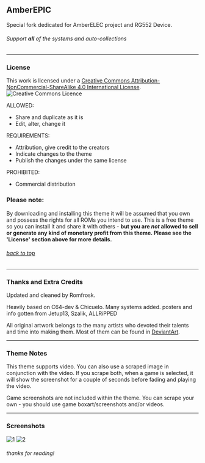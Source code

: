 ## AmberEPIC

Special fork dedicated for AmberELEC project and RG552 Device.

###### Support **all** of the systems and auto-collections

---

### License

This work is licensed under a [Creative Commons Attribution-NonCommercial-ShareAlike 4.0 International License](http://creativecommons.org/licenses/by-nc-sa/4.0/). \
![Creative Commons Licence](https://i.creativecommons.org/l/by-nc-sa/4.0/88x31.png "Creative Commons Licence")

ALLOWED:
- Share and duplicate as it is
- Edit, alter, change it

REQUIREMENTS:
- Attribution, give credit to the creators
- Indicate changes to the theme
- Publish the changes under the same license

PROHIBITED:
- Commercial distribution

### Please note:
By downloading and installing this theme it will be assumed that you own and possess the rights for all ROMs you intend to use. This is a free theme so you can install it and share it with others - **but you are *not* allowed to sell or generate any kind of monetary profit from this theme. Please see the 'License' section above for more details.**

###### [back to top](https://github.com/c64-dev/es-epicnoir#epicnoir-retropie-theme)

---

### Thanks and Extra Credits

Updated and cleaned by Romfrosk.

Heavily based on C64-dev & Chicuelo.
Many systems added. posters and info gotten from Jetup13, Szalik, ALLRiPPED

All original artwork belongs to the many artists who devoted their talents and time into making them. 
Most of them can be found in [DeviantArt](http://www.deviantart.com/).

---

### Theme Notes

This theme supports video. You can also use a scraped image in conjunction with the video. If you scrape both, when a game is selected, it will show the screenshot for a couple of seconds before fading and playing the video.

Game screenshots are not included within the theme. You can scrape your own - you should use game boxart/screenshots and/or videos.

---

### Screenshots

![1](https://user-images.githubusercontent.com/77732736/164304642-371dca02-f885-4e89-aa42-2b42db747e67.png)
![2](https://user-images.githubusercontent.com/77732736/164304664-3bc61f38-e0e3-4232-b0df-fbe062aa2ac8.png)

###### thanks for reading!

